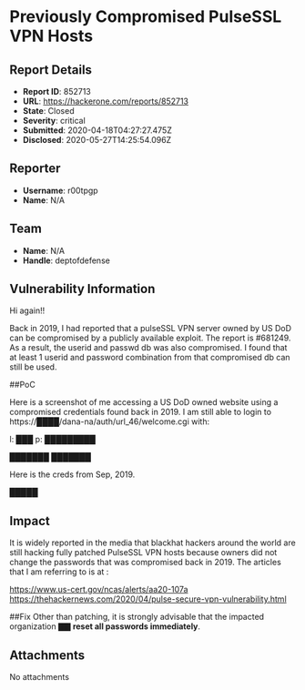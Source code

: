 # Previously Compromised PulseSSL VPN Hosts

## Report Details
- **Report ID**: 852713
- **URL**: https://hackerone.com/reports/852713
- **State**: Closed
- **Severity**: critical
- **Submitted**: 2020-04-18T04:27:27.475Z
- **Disclosed**: 2020-05-27T14:25:54.096Z

## Reporter
- **Username**: r00tpgp
- **Name**: N/A

## Team
- **Name**: N/A
- **Handle**: deptofdefense

## Vulnerability Information
Hi again!!

Back in 2019, I had reported that a pulseSSL VPN server owned by US DoD can be compromised by a publicly available exploit. The report is #681249. As a result, the userid and passwd db was also compromised. I  found  that at least 1 userid and password combination from that compromised db can still be used. 


##PoC

Here is a screenshot of me accessing a US DoD owned website using a compromised credentials found back in 2019. I am still able to login to https://████/dana-na/auth/url_46/welcome.cgi with:

l: ███
p: █████████

███████
███████

Here is the creds from  Sep, 2019.

█████

## Impact

It is widely reported in the media that blackhat hackers around the world are still hacking fully patched PulseSSL VPN hosts because owners did not change the passwords that was compromised back in 2019. The articles that I am referring  to is at :

https://www.us-cert.gov/ncas/alerts/aa20-107a
https://thehackernews.com/2020/04/pulse-secure-vpn-vulnerability.html

##Fix
Other than patching, it is strongly advisable that the impacted organization `███`   __reset all passwords immediately__.

## Attachments
No attachments
